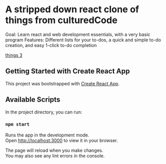 # A stripped down react clone of things from culturedCode

Goal: Learn react and web development essentials, with a very basic program
Features: Different lists for your to-dos, a quick and simple to-do creation, and easy 1-click to-do completion

[things 3](https://culturedcode.com/things/)
## Getting Started with Create React App

This project was bootstrapped with [Create React App](https://github.com/facebook/create-react-app).

## Available Scripts

In the project directory, you can run:

### `npm start`

Runs the app in the development mode.\
Open [http://localhost:3000](http://localhost:3000) to view it in your browser.

The page will reload when you make changes.\
You may also see any lint errors in the console.
